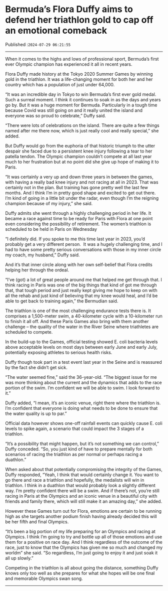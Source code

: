 # Bermuda’s Flora Duffy aims to defend her triathlon gold to cap off an emotional comeback

Published :`2024-07-29 06:21:55`

---

When it comes to the highs and lows of professional sport, Bermuda’s first ever Olympic champion has experienced it all in recent years.

Flora Duffy made history at the Tokyo 2020 Summer Games by winning gold in the triathlon. It was a life-changing moment for both her and her country which has a population of just under 64,000.

“It was an incredible day in Tokyo to win Bermuda’s first ever gold medal. Such a surreal moment. I think it continues to soak in as the days and years go by. But it was a huge moment for Bermuda. Particularly in a tough time because Covid was still going on and it really united the island and everyone was so proud to celebrate,” Duffy said.

“There were lots of celebrations on the island. There are quite a few things named after me there now, which is just really cool and really special,” she added.

But Duffy would go from the euphoria of that historic triumph to the utter despair she faced due to a persistent knee injury following a tear to her patella tendon. The Olympic champion couldn’t compete at all last year much to her frustration but at no point did she give up hope of making it to Paris.

“It was certainly a very up and down three years in between the games, with having a really bad knee injury and not racing at all in 2023. That was certainly not in the plan. But training has gone pretty well the last few months. And I think I’m in pretty good shape and excited to get out there. I’m kind of going in a little bit under the radar, even though I’m the reigning champion because of my injury,” she said.

Duffy admits she went through a highly challenging period in her life. It became a race against time to be ready for Paris with Flora at one point even considering the possibility of retirement. The women’s triathlon is scheduled to be held in Paris on Wednesday

“I definitely did. If you spoke to me this time last year in 2023, you’d probably get a very different person.  It was a hugely challenging time, and I had to have some pretty serious conversations with those in my inner circle my coach, my husband,” Duffy said.

And it’s that inner circle along with her own self-belief that Flora credits helping her through the ordeal.

“I’ve (got) a lot of great people around me that helped me get through that. I think racing in Paris was one of the big things that kind of got me through that, that tough period and just really kept giving me hope to keep on with all the rehab and just kind of believing that my knee would heal, and I’d be able to get back to training again,” the Bermudian said.

The triathlon is one of the most challenging endurance tests there is. It comprises a 1,500-meter swim, a 40-kilometer cycle with a 10-kilometer run to finish it all off. And these Paris Games also bring with them another challenge – the quality of the water in the River Seine where triathletes are scheduled to compete.

In the build-up to the Games, official testing showed E. coli bacteria levels above acceptable levels on most days between early June and early July, potentially exposing athletes to serious health risks.

Duffy though took part in a test event last year in the Seine and is reassured by the fact she didn’t get sick.

“The water seemed fine,” said the 36-year-old. “The biggest issue for me was more thinking about the current and the dynamics that adds to the race portion of the swim. I’m confident we will be able to swim. I look forward to it.”

Duffy added, “I mean, it’s an iconic venue, right there where the triathlon is. I’m confident that everyone is doing what needs to be done to ensure that the water quality is up to par.”

Official data however shows one-off rainfall events can quickly cause E. coli levels to spike again, a scenario that could impact the 3 stages of a triathlon.

“It’s a possibility that might happen, but it’s not something we can control,” Duffy conceded. “So, you just kind of have to prepare mentally for both scenarios of racing the triathlon as per normal or perhaps racing a duathlon.”

When asked about that potentially compromising the integrity of the Games, Duffy responded, “Yeah, I think that would certainly change it. You want to go there and race a triathlon and hopefully, the medalists will win in triathlon. I think in a duathlon that would probably look a slightly different way. I’m pretty confident there will be a swim. And if there’s not, you’re still racing in Paris at the Olympics and an iconic venue in a beautiful city with friends and family there, which will still make it an amazing day,” she added.

However these Games turn out for Flora, emotions are certain to be running high as she targets another podium finish having already decided this will be her fifth and final Olympics.

“It’s been a big portion of my life preparing for an Olympics and racing at Olympics. I think I’m going to try and bottle up all of those emotions and use them for a positive on race day. And I think regardless of the outcome of the race, just to know that the Olympics has given me so much and changed my worldm” she said. “So regardless, I’m just going to enjoy it and just soak it all up slowly.”

Competing in the triathlon is all about going the distance, something Duffy knows only too well as she prepares for what she hopes will be one final and memorable Olympics swan song.

---

